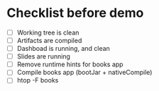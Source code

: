 # Checklist before demo

- [ ] Working tree is clean
- [ ] Artifacts are compiled
- [ ] Dashboad is running, and clean
- [ ] Slides are running
- [ ] Remove runtime hints for books app
- [ ] Compile books app (bootJar + nativeCompile)
- [ ] htop -F books
